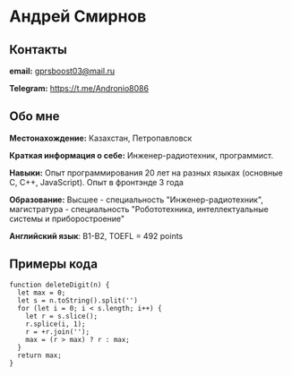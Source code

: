 # Андрей Смирнов

## Контакты
**email:** gprsboost03@mail.ru

**Telegram:** https://t.me/Andronio8086

## Обо мне
**Местонахождение:** Казахстан, Петропавловск

**Краткая информация о себе:** Инженер-радиотехник, программист.

**Навыки:** Опыт программирования 20 лет на разных языках (основные C, C++, JavaScript). Опыт в фронтэнде 3 года

**Образование:** Высшее - специальность "Инженер-радиотехник", магистратура - специальность "Робототехника, интеллектуальные системы и приборостроение"

**Английский язык**: B1-B2, TOEFL = 492 points

## Примеры кода
```
function deleteDigit(n) {
  let max = 0;
  let s = n.toString().split('')
  for (let i = 0; i < s.length; i++) {
    let r = s.slice();
    r.splice(i, 1);
    r = +r.join('');
    max = (r > max) ? r : max;
  }
  return max;
}
```
